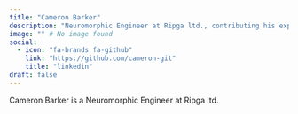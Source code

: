 ```yaml
---
title: "Cameron Barker"
description: "Neuromorphic Engineer at Ripga ltd., contributing his expertise to the development of neuromorphic technologies and applications."
image: "" # No image found
social:
  - icon: "fa-brands fa-github"
    link: "https://github.com/cameron-git"
    title: "linkedin"
draft: false
---
```


Cameron Barker is a Neuromorphic Engineer at Ripga ltd.

